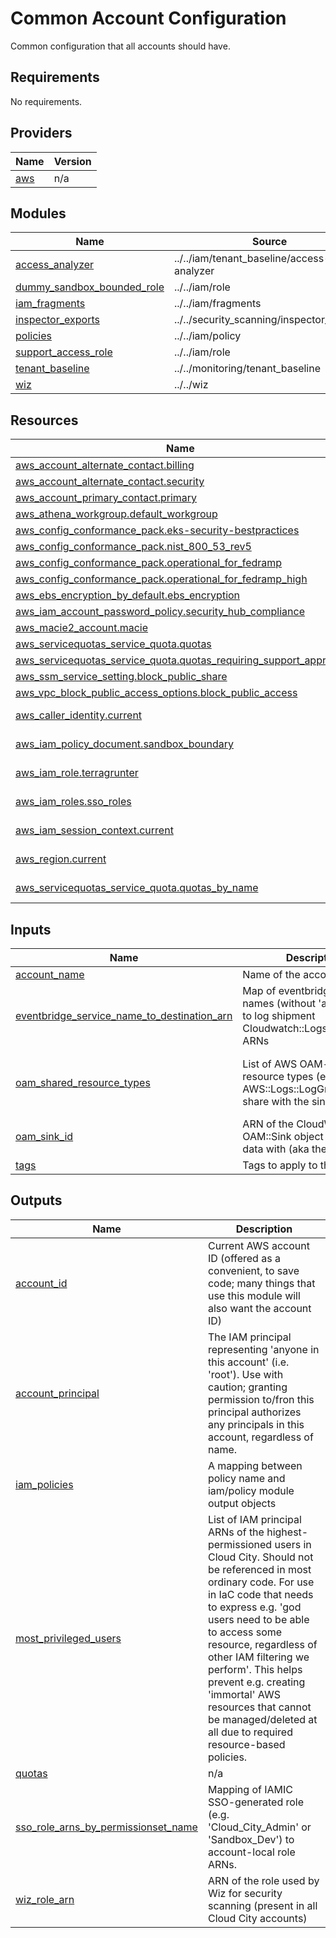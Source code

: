# Common Account Configuration
Common configuration that all accounts should have.

<!-- BEGIN_TF_DOCS -->
## Requirements

No requirements.

## Providers

| Name | Version |
|------|---------|
| <a name="provider_aws"></a> [aws](#provider\_aws) | n/a |

## Modules

| Name | Source | Version |
|------|--------|---------|
| <a name="module_access_analyzer"></a> [access\_analyzer](#module\_access\_analyzer) | ../../iam/tenant_baseline/access-analyzer | n/a |
| <a name="module_dummy_sandbox_bounded_role"></a> [dummy\_sandbox\_bounded\_role](#module\_dummy\_sandbox\_bounded\_role) | ../../iam/role | n/a |
| <a name="module_iam_fragments"></a> [iam\_fragments](#module\_iam\_fragments) | ../../iam/fragments | n/a |
| <a name="module_inspector_exports"></a> [inspector\_exports](#module\_inspector\_exports) | ../../security_scanning/inspector_exports | n/a |
| <a name="module_policies"></a> [policies](#module\_policies) | ../../iam/policy | n/a |
| <a name="module_support_access_role"></a> [support\_access\_role](#module\_support\_access\_role) | ../../iam/role | n/a |
| <a name="module_tenant_baseline"></a> [tenant\_baseline](#module\_tenant\_baseline) | ../../monitoring/tenant_baseline | n/a |
| <a name="module_wiz"></a> [wiz](#module\_wiz) | ../../wiz | n/a |

## Resources

| Name | Type |
|------|------|
| [aws_account_alternate_contact.billing](https://registry.terraform.io/providers/hashicorp/aws/latest/docs/resources/account_alternate_contact) | resource |
| [aws_account_alternate_contact.security](https://registry.terraform.io/providers/hashicorp/aws/latest/docs/resources/account_alternate_contact) | resource |
| [aws_account_primary_contact.primary](https://registry.terraform.io/providers/hashicorp/aws/latest/docs/resources/account_primary_contact) | resource |
| [aws_athena_workgroup.default_workgroup](https://registry.terraform.io/providers/hashicorp/aws/latest/docs/resources/athena_workgroup) | resource |
| [aws_config_conformance_pack.eks-security-bestpractices](https://registry.terraform.io/providers/hashicorp/aws/latest/docs/resources/config_conformance_pack) | resource |
| [aws_config_conformance_pack.nist_800_53_rev5](https://registry.terraform.io/providers/hashicorp/aws/latest/docs/resources/config_conformance_pack) | resource |
| [aws_config_conformance_pack.operational_for_fedramp](https://registry.terraform.io/providers/hashicorp/aws/latest/docs/resources/config_conformance_pack) | resource |
| [aws_config_conformance_pack.operational_for_fedramp_high](https://registry.terraform.io/providers/hashicorp/aws/latest/docs/resources/config_conformance_pack) | resource |
| [aws_ebs_encryption_by_default.ebs_encryption](https://registry.terraform.io/providers/hashicorp/aws/latest/docs/resources/ebs_encryption_by_default) | resource |
| [aws_iam_account_password_policy.security_hub_compliance](https://registry.terraform.io/providers/hashicorp/aws/latest/docs/resources/iam_account_password_policy) | resource |
| [aws_macie2_account.macie](https://registry.terraform.io/providers/hashicorp/aws/latest/docs/resources/macie2_account) | resource |
| [aws_servicequotas_service_quota.quotas](https://registry.terraform.io/providers/hashicorp/aws/latest/docs/resources/servicequotas_service_quota) | resource |
| [aws_servicequotas_service_quota.quotas_requiring_support_approval](https://registry.terraform.io/providers/hashicorp/aws/latest/docs/resources/servicequotas_service_quota) | resource |
| [aws_ssm_service_setting.block_public_share](https://registry.terraform.io/providers/hashicorp/aws/latest/docs/resources/ssm_service_setting) | resource |
| [aws_vpc_block_public_access_options.block_public_access](https://registry.terraform.io/providers/hashicorp/aws/latest/docs/resources/vpc_block_public_access_options) | resource |
| [aws_caller_identity.current](https://registry.terraform.io/providers/hashicorp/aws/latest/docs/data-sources/caller_identity) | data source |
| [aws_iam_policy_document.sandbox_boundary](https://registry.terraform.io/providers/hashicorp/aws/latest/docs/data-sources/iam_policy_document) | data source |
| [aws_iam_role.terragrunter](https://registry.terraform.io/providers/hashicorp/aws/latest/docs/data-sources/iam_role) | data source |
| [aws_iam_roles.sso_roles](https://registry.terraform.io/providers/hashicorp/aws/latest/docs/data-sources/iam_roles) | data source |
| [aws_iam_session_context.current](https://registry.terraform.io/providers/hashicorp/aws/latest/docs/data-sources/iam_session_context) | data source |
| [aws_region.current](https://registry.terraform.io/providers/hashicorp/aws/latest/docs/data-sources/region) | data source |
| [aws_servicequotas_service_quota.quotas_by_name](https://registry.terraform.io/providers/hashicorp/aws/latest/docs/data-sources/servicequotas_service_quota) | data source |

## Inputs

| Name | Description | Type | Default | Required |
|------|-------------|------|---------|:--------:|
| <a name="input_account_name"></a> [account\_name](#input\_account\_name) | Name of the account | `string` | `""` | no |
| <a name="input_eventbridge_service_name_to_destination_arn"></a> [eventbridge\_service\_name\_to\_destination\_arn](#input\_eventbridge\_service\_name\_to\_destination\_arn) | Map of eventbridge service names (without 'aws.' prefix) to log shipment Cloudwatch::Logs::Destination ARNs | `map(string)` | n/a | yes |
| <a name="input_oam_shared_resource_types"></a> [oam\_shared\_resource\_types](#input\_oam\_shared\_resource\_types) | List of AWS OAM-supported resource types (e.g. AWS::Logs::LogGroup) to share with the sink | `list(string)` | <pre>[<br/>  "AWS::Logs::LogGroup",<br/>  "AWS::CloudWatch::Metric"<br/>]</pre> | no |
| <a name="input_oam_sink_id"></a> [oam\_sink\_id](#input\_oam\_sink\_id) | ARN of the CloudWatch OAM::Sink object to share data with (aka the receiver) | `string` | n/a | yes |
| <a name="input_tags"></a> [tags](#input\_tags) | Tags to apply to the resources | `map(string)` | `{}` | no |

## Outputs

| Name | Description |
|------|-------------|
| <a name="output_account_id"></a> [account\_id](#output\_account\_id) | Current AWS account ID (offered as a convenient, to save code; many things that use this module will also want the account ID) |
| <a name="output_account_principal"></a> [account\_principal](#output\_account\_principal) | The IAM principal representing 'anyone in this account' (i.e. 'root'). Use with caution; granting permission to/fron this principal authorizes any principals in this account, regardless of name. |
| <a name="output_iam_policies"></a> [iam\_policies](#output\_iam\_policies) | A mapping between policy name and iam/policy module output objects |
| <a name="output_most_privileged_users"></a> [most\_privileged\_users](#output\_most\_privileged\_users) | List of IAM principal ARNs of the highest-permissioned users in Cloud City. Should not be referenced in most ordinary code. For use in IaC code that needs to express e.g. 'god users need to be able to access some resource, regardless of other IAM filtering we perform'. This helps prevent e.g. creating 'immortal' AWS resources that cannot be managed/deleted at all due to required resource-based policies. |
| <a name="output_quotas"></a> [quotas](#output\_quotas) | n/a |
| <a name="output_sso_role_arns_by_permissionset_name"></a> [sso\_role\_arns\_by\_permissionset\_name](#output\_sso\_role\_arns\_by\_permissionset\_name) | Mapping of IAMIC SSO-generated role (e.g. 'Cloud\_City\_Admin' or 'Sandbox\_Dev') to account-local role ARNs. |
| <a name="output_wiz_role_arn"></a> [wiz\_role\_arn](#output\_wiz\_role\_arn) | ARN of the role used by Wiz for security scanning (present in all Cloud City accounts) |
<!-- END_TF_DOCS -->